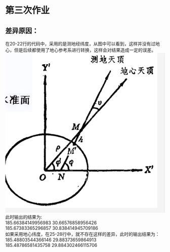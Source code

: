 # 第三次作业

## 差异原因：
在20-22行的代码中，采用的是测地经纬度，从图中可以看到，这样并没有过地心，但是后续都使用了地心参考系进行转换，这样会对结果造成一定的误差。
![img](./img.png)
此时输出的结果为:\
185.66384149956983 30.66576858956426 \
185.67383365296857 30.838414945709186 \
如果采用地心纬度，在25-28行中，就不存在这样的差异，此时的输出结果为： \
185.48803544366146 29.88373659864913 \
185.48786581435758 29.884302466115706